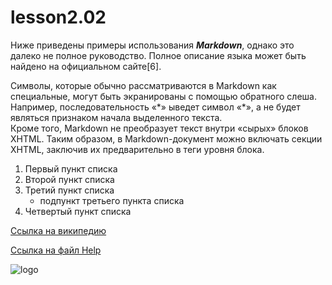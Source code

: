 # lesson2.02
Ниже приведены примеры использования ***Markdown***, 
однако это далеко не полное руководство. 
Полное описание языка может быть найдено на 
официальном сайте[6]. 

Символы, которые обычно 
рассматриваются в Markdown как специальные, 
могут быть экранированы с помощью обратного слеша.
Например, последовательность «\*» 
ыведет символ «*», а не будет являться 
признаком начала выделенного текста. <br/>Кроме того, 
Markdown не преобразует текст внутри «сырых» 
блоков XHTML. Таким образом, в Markdown-документ
можно включать секции XHTML, 
заключив их предварительно в теги уровня блока.

1. Первый пункт списка
2. Второй пункт списка
3. Третий пункт списка
   - подпункт третьего пункта списка
4. Четвертый пункт списка

[Ссылка на википедию](https://ru.wikipedia.org/wiki/Markdown)

[Ссылка на файл Help](Help.md)

![logo](https://www.google.com/imgres?q=%D1%87%D1%82%D0%BE%20%D1%82%D0%B0%D0%BA%D0%BE%D0%B5%20markdown&imgurl=https%3A%2F%2Fupload.wikimedia.org%2Fwikipedia%2Fcommons%2Fthumb%2F4%2F48%2FMarkdown-mark.svg%2F1200px-Markdown-mark.svg.png&imgrefurl=https%3A%2F%2Fru.wikipedia.org%2Fwiki%2FMarkdown&docid=tvDzagn4N956vM&tbnid=rg1tcAvVsGl5wM&vet=12ahUKEwjwmLeAoL-GAxUcGBAIHc_6B9oQM3oECBcQAA..i&w=1200&h=738&hcb=2&ved=2ahUKEwjwmLeAoL-GAxUcGBAIHc_6B9oQM3oECBcQAA)

